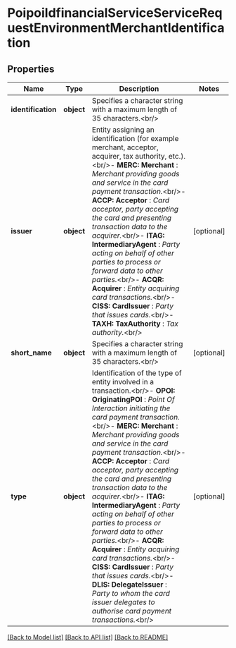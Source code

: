 # PoipoiIdfinancialServiceServiceRequestEnvironmentMerchantIdentification

## Properties
Name | Type | Description | Notes
------------ | ------------- | ------------- | -------------
**identification** | **object** | Specifies a character string with a maximum length of 35 characters.&lt;br/&gt; | 
**issuer** | **object** | Entity assigning an identification (for example merchant, acceptor, acquirer, tax authority, etc.).&lt;br/&gt;- **MERC: Merchant**  : *Merchant providing goods and service in the card payment transaction.*&lt;br/&gt;- **ACCP: Acceptor**  : *Card acceptor, party accepting the card and presenting transaction data to the acquirer.*&lt;br/&gt;- **ITAG: IntermediaryAgent**  : *Party acting on behalf of other parties to process or forward data to other parties.*&lt;br/&gt;- **ACQR: Acquirer**  : *Entity acquiring card transactions.*&lt;br/&gt;- **CISS: CardIssuer**  : *Party that issues cards.*&lt;br/&gt;- **TAXH: TaxAuthority**  : *Tax authority.*&lt;br/&gt; | [optional] 
**short_name** | **object** | Specifies a character string with a maximum length of 35 characters.&lt;br/&gt; | [optional] 
**type** | **object** | Identification of the type of entity involved in a transaction.&lt;br/&gt;- **OPOI: OriginatingPOI**  : *Point Of Interaction initiating the card payment transaction.*&lt;br/&gt;- **MERC: Merchant**  : *Merchant providing goods and service in the card payment transaction.*&lt;br/&gt;- **ACCP: Acceptor**  : *Card acceptor, party accepting the card and presenting transaction data to the acquirer.*&lt;br/&gt;- **ITAG: IntermediaryAgent**  : *Party acting on behalf of other parties to process or forward data to other parties.*&lt;br/&gt;- **ACQR: Acquirer**  : *Entity acquiring card transactions.*&lt;br/&gt;- **CISS: CardIssuer**  : *Party that issues cards.*&lt;br/&gt;- **DLIS: DelegateIssuer**  : *Party to whom the card issuer delegates to authorise card payment transactions.*&lt;br/&gt; | [optional] 

[[Back to Model list]](../README.md#documentation-for-models) [[Back to API list]](../README.md#documentation-for-api-endpoints) [[Back to README]](../README.md)

